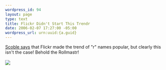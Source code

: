 ```yaml
--- 
wordpress_id: 94
layout: page
type: text
title: Flickr Didn't Start This Trendr
date: 2006-02-07 17:27:00 -05:00
wordpress_url: urn:uuid:{a.guid}
---
```

<a href="http://scobleizer.wordpress.com/2006/02/05/scoblr-hatr-thisr-trendr-grabbr-shoots-screens-to-flickr/">Scoble says</a> that Flickr made the trend of "r" names popular, but clearly this isn't the case! Behold the Rollmastr!<br/>
<br/>
<a href="http://www.flickr.com/photos/kschrader/96965107/"> <img src="http://static.flickr.com/40/96965107_19a0d0ca95.jpg"/></a>
<br/>
